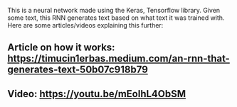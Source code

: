 This is a neural network made using the Keras, Tensorflow library. Given some text, this RNN generates text based on what text it was trained with. Here are some articles/videos explaining this further:

Article on how it works: https://timucin1erbas.medium.com/an-rnn-that-generates-text-50b07c918b79 
-
Video: https://youtu.be/mEolhL4ObSM
- 
